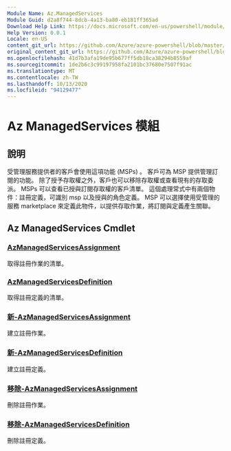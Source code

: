 ```yaml
---
Module Name: Az.ManagedServices
Module Guid: d2a8f744-8dcb-4a13-ba80-eb181ff365ad
Download Help Link: https://docs.microsoft.com/en-us/powershell/module/az.managedservices
Help Version: 0.0.1
Locale: en-US
content_git_url: https://github.com/Azure/azure-powershell/blob/master/src/ManagedServices/ManagedServices/help/Az.ManagedServices.md
original_content_git_url: https://github.com/Azure/azure-powershell/blob/master/src/ManagedServices/ManagedServices/help/Az.ManagedServices.md
ms.openlocfilehash: 41d7b3afa19de95b677ff5db18ca38294b8559af
ms.sourcegitcommit: 1de2b6c3c99197958fa2101bc37680e7507f91ac
ms.translationtype: MT
ms.contentlocale: zh-TW
ms.lasthandoff: 10/13/2020
ms.locfileid: "94129477"
---
```

# Az ManagedServices 模組
## 說明
受管理服務提供者的客戶會使用這項功能 (MSPs) 。 客戶可為 MSP 提供管理訂閱的功能。 除了授予存取權之外，客戶也可以移除存取權或查看現有的存取委派。 MSPs 可以查看已授與訂閱存取權的客戶清單。 這個處理常式中有兩個物件：註冊定義，可識別 msp 以及授與的角色定義。 MSP 可以選擇使用受管理的服務 marketplace 來定義此物件，以提供存取作業，將訂閱與定義產生關聯。

## Az ManagedServices Cmdlet
### [AzManagedServicesAssignment](Get-AzManagedServicesAssignment.md)
取得註冊作業的清單。

### [AzManagedServicesDefinition](Get-AzManagedServicesDefinition.md)
取得註冊定義的清單。

### [新-AzManagedServicesAssignment](New-AzManagedServicesAssignment.md)
建立註冊作業。

### [新-AzManagedServicesDefinition](New-AzManagedServicesDefinition.md)
建立註冊定義。

### [移除-AzManagedServicesAssignment](Remove-AzManagedServicesAssignment.md)
刪除註冊作業。

### [移除-AzManagedServicesDefinition](Remove-AzManagedServicesDefinition.md)
刪除註冊定義。

